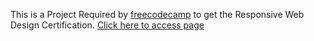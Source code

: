 This is a Project Required by <a href="https://www.freecodecamp.org/learn">freecodecamp</a> to get the Responsive Web Design Certification. 
<a href="https://brachodev.github.io/Product-Landing-Page-Jollibee-/">Click here to access page</a>
